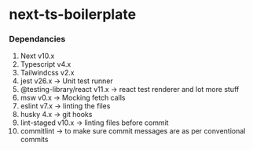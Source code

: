 # next-ts-boilerplate

### Dependancies

1. Next v10.x
1. Typescript v4.x
1. Tailwindcss v2.x
1. jest v26.x -> Unit test runner
1. @testing-library/react v11.x -> react test renderer and lot more stuff
1. msw v0.x -> Mocking fetch calls
1. eslint v7.x -> linting the files
1. husky 4.x -> git hooks
1. lint-staged v10.x -> linting files before commit
1. commitlint -> to make sure commit messages are as per conventional commits
